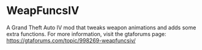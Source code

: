 # WeapFuncsIV
A Grand Theft Auto IV mod that tweaks weapon animations and adds some extra functions. For more information, visit the gtaforums page: https://gtaforums.com/topic/998269-weapfuncsiv/
